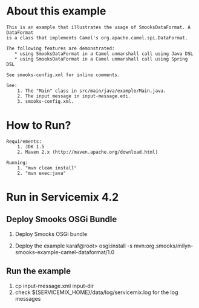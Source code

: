 About this example
==================
 	This is an example that illustrates the usage of SmooksDataFormat. A DataFormat
 	is a class that implements Camel's org.apache.camel.spi.DataFormat.

	The following features are demonstrated:
	   * using SmooksDataFormat in a Camel unmarshall call using Java DSL
	   * using SmooksDataFormat in a Camel unmarshall call using Spring DSL
	   
	See smooks-config.xml for inline comments.

    See:
        1. The "Main" class in src/main/java/example/Main.java.
        2. The input message in input-message.edi.
        3. smooks-config.xml.

How to Run?
===========
    Requirements:
        1. JDK 1.5
        2. Maven 2.x (http://maven.apache.org/download.html)

    Running:
        1. "mvn clean install"
        2. "mvn exec:java"

Run in Servicemix 4.2
=====================

Deploy Smooks OSGi Bundle
-------------------------
1. Deploy Smooks OSGi bundle
    
2. Deploy the example
    karaf@root> osgi:install -s mvn:org.smooks/milyn-smooks-example-camel-dataformat/1.0

Run the example
---------------
1. cp input-message.xml input-dir
2. check ${SERVICEMIX_HOME}/data/log/servicemix.log for the log messages

